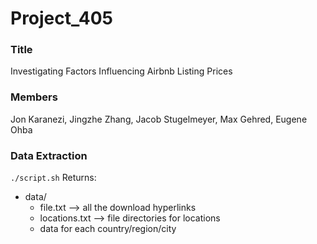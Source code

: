 # Project_405

### **Title**
Investigating Factors Influencing Airbnb Listing Prices

### Members
Jon Karanezi, Jingzhe Zhang, Jacob Stugelmeyer, Max Gehred, Eugene Ohba

### Data Extraction
`./script.sh`
Returns:
- data/
  - file.txt --> all the download hyperlinks
  - locations.txt --> file directories for locations
  - data for each country/region/city


